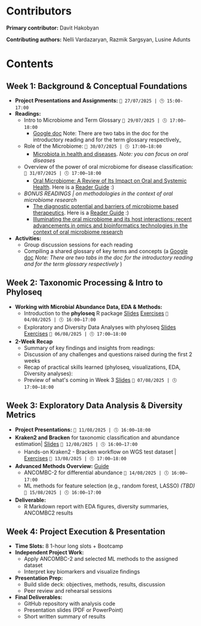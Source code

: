 # Contributors
**Primary contributor:** Davit Hakobyan

**Contributing authors:** Nelli Vardazaryan, Razmik Sargsyan, Lusine Adunts

# Contents

## Week 1: Background & Conceptual Foundations
- **Project Presentations and Assignments:**
  `📅 27/07/2025 | 🕒 15:00-17:00`
- **Readings:**
  - Intro to Microbiome and Term Glossary
    `📅 29/07/2025 | 🕔 17:00–18:00`
    - [Google doc](https://docs.google.com/document/d/1ZtNl5lPHTRIUPUAoNY7RFSjA7JTCTko8gS1dTk8QU1Y/edit?usp=sharing) Note: There are two tabs in the doc for the introductory reading and for the term glossary respectively_ 
  - Role of the Microbiome:
    `📅 30/07/2025 | 🕔 17:00–18:00`
    - [Microbiota in health and diseases](https://www.nature.com/articles/s41392-022-00974-4). _Note: you can focus on oral diseases_
  - Overview of the power of oral microbiome for disease classification:
    `📅 31/07/2025 | 🕔 17:00–18:00`
    - [Oral Microbiome: A Review of Its Impact on Oral and Systemic Health](https://www.mdpi.com/2076-2607/12/9/1797). Here is a [Reader Guide](https://docs.google.com/document/d/1Dg6fC8XLRIjB1AudXjKiA4XBKfHIKkNdXDpN230H6j0/edit?usp=drive_link) :)
  - _BONUS READINGS | on methodologies in the context of oral microbiome research_
    - [The diagnostic potential and barriers of microbiome based therapeutics](https://www.degruyterbrill.com/document/doi/10.1515/dx-2022-0052/html). Here is a [Reader Guide](https://docs.google.com/document/d/1zmJZv0iitOCD3cP-Apra3lrzDZ40_-DBjetkIfzWw7o/edit?usp=drive_link) :)
    - [Illuminating the oral microbiome and its host interactions: recent advancements in omics and bioinformatics technologies in the context of oral microbiome research](https://academic.oup.com/femsre/article/47/5/fuad051/7259894)
- **Activities:**  
  - Group discussion sessions for each reading
  - Compiling a shared glossary of key terms and concepts (a [Google doc](https://docs.google.com/document/d/1ZtNl5lPHTRIUPUAoNY7RFSjA7JTCTko8gS1dTk8QU1Y/edit?usp=sharing) _Note: There are two tabs in the doc for the introductory reading and for the term glossary respectively_ )

## Week 2: Taxonomic Processing & Intro to Phyloseq
- **Working with Microbial Abundance Data, EDA & Methods:**  
  - Introduction to the **phyloseq** R package [Slides](https://docs.google.com/presentation/d/1bDjOMx3mNIyG0O46FVl31WkVAiybSSEp-FFuMLnD2vs/edit?usp=sharing)
    [Exercises](https://drive.google.com/file/d/1JtJ09bz3chn3D9QUjLXnD7gTWxS0NhoQ/view?usp=drive_link)
    `📅 04/08/2025 | 🕔 16:00–17:00`
  - Exploratory and Diversity Data Analyses with phyloseq [Slides](https://docs.google.com/presentation/d/19Z14W7211RZr7DdL1cOx1DAVndnoPNalzU3JaY0aJPo/edit?usp=sharing)
    [Exercises](https://drive.google.com/file/d/1dmxDjnTsMQHhnY6zijUFHbV2k7GnMism/view?usp=drive_link)
    `📅 06/08/2025 | 🕔 17:00–18:00`
- **2-Week Recap**
  - Summary of key findings and insights from readings:
  - Discussion of any challenges and questions raised during the first 2 weeks
  - Recap of practical skills learned (phyloseq, visualizations, EDA, Diversity analyses):
  - Preview of what's coming in Week 3 [Slides](link)
    `📅 07/08/2025 | 🕔 17:00–18:00`

## Week 3: Exploratory Data Analysis & Diversity Metrics
- **Project Presentations:**
  `📅 11/08/2025 | 🕔 16:00–18:00`
- **Kraken2 and Bracken** for taxonomic classification and abundance estimation| [Slides](https://docs.google.com/presentation/d/1VVVUJF-MHUnwJs6QUgIrOI6gI5qSQfd5l3i2ynaeTBs/edit?usp=sharing)
    `📅 12/08/2025 | 🕔 16:00–17:00`
  - Hands-on Kraken2 - Bracken workflow on WGS test dataset | [Exercises](https://docs.google.com/document/d/1lt99SpV4PNsKcypB8sQjApN3YFj6s2o3CpQMoS0dNHY/edit?usp=drive_link)
    `📅 13/08/2025 | 🕔 17:00–18:00`
- **Advanced Methods Overview:** [Guide](https://rpubs.com/mrgambero/lesson_20_ancom)
  - ANCOMBC-2 for differential abundance
    `📅 14/08/2025 | 🕔 16:00–17:00`
  - ML methods for feature selection (e.g., random forest, LASSO) _(TBD)_
    `📅 15/08/2025 | 🕔 16:00–17:00`
- **Deliverable:**  
  - R Markdown report with EDA figures, diversity summaries, ANCOMBC2 results  

## Week 4: Project Execution & Presentation
- **Time Slots:** 8 1-hour long slots + Bootcamp
- **Independent Project Work:**  
  - Apply ANCOMBC-2 and selected ML methods to the assigned dataset  
  - Interpret key biomarkers and visualize findings  
- **Presentation Prep:**  
  - Build slide deck: objectives, methods, results, discussion  
  - Peer review and rehearsal sessions  
- **Final Deliverables:**  
  - GitHub repository with analysis code  
  - Presentation slides (PDF or PowerPoint)  
  - Short written summary of results
